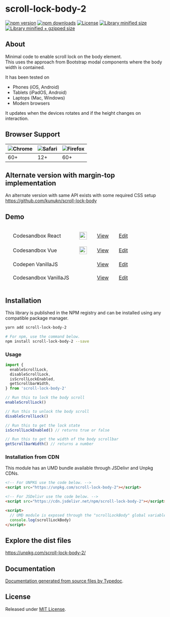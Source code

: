 # scroll-lock-body-2

[![npm version](https://img.shields.io/npm/v/scroll-lock-body-2.svg?style=flat-square)](https://www.npmjs.com/package/scroll-lock-body-2)
[![npm downloads](https://img.shields.io/npm/dm/scroll-lock-body-2.svg?style=flat-square)](https://www.npmjs.com/package/scroll-lock-body-2)
[![License](https://badgen.net/github/license/kunukn/scroll-lock-body-2)](./LICENSE)
[![Library minified size](https://badgen.net/bundlephobia/min/scroll-lock-body-2)](https://bundlephobia.com/result?p=scroll-lock-body-2)
[![Library minified + gzipped size](https://badgen.net/bundlephobia/minzip/scroll-lock-body-2)](https://bundlephobia.com/result?p=scroll-lock-body-2)

## About

Minimal code to enable scroll lock on the body element.<br>
This uses the approach from Bootstrap modal components where the body width is contained.

It has been tested on

- Phones (iOS, Android)
- Tablets (iPadOS, Android)
- Laptops (Mac, Windows)
- Modern browsers

It updates when the devices rotates and if the height changes on interaction.

## Browser Support

| ![Chrome](https://cdnjs.cloudflare.com/ajax/libs/browser-logos/70.0.0/chrome/chrome_48x48.png) | ![Safari](https://cdnjs.cloudflare.com/ajax/libs/browser-logos/70.0.0/safari-ios/safari-ios_48x48.png) | ![Firefox](https://cdnjs.cloudflare.com/ajax/libs/browser-logos/70.0.0/firefox/firefox_48x48.png) |
| ---------------------------------------------------------------------------------------------- | ------------------------------------------------------------------------------------------------------ | ------------------------------------------------------------------------------------------------- |
| 60+                                                                                            | 12+                                                                                                    | 60+                                                                                               |

## Alternate version with margin-top implementation

An alternate version with same API exists with some required CSS setup<br>
https://github.com/kunukn/scroll-lock-body

## Demo

<table style="border-spacing: 16px;border-collapse: separate;">

<tr>
<td>Codesandbox React</td>
<td><img width="24" height="24" src="https://unpkg.com/position-indicator@0.0.10/ui-library-logo/React-logo.svg"/></td>
<td><a href="https://rjr9o.csb.app" target="_blank" rel="noopener noreferrer">View</a></td>
<td><a href="https://codesandbox.io/s/react-scroll-lock-body-2-demo-rjr9o" target="_blank" rel="noopener noreferrer">Edit</a></td>
</tr>

<tr>
<td>Codesandbox Vue</td>
<td><img width="24" height="24" src="https://unpkg.com/position-indicator@0.0.10/ui-library-logo/Vue-logo.svg"/></td>
<td><a href="https://pr4ph.csb.app" target="_blank" rel="noopener noreferrer">View</a></td>
<td><a href="https://codesandbox.io/s/vue-scroll-lock-body-2-demo-pr4ph" target="_blank" rel="noopener noreferrer">Edit</a></td>
</tr>

<tr>
<td>Codepen VanillaJS</td>
<td></td>
<td><a href="https://codepen.io/kunukn/full/mdWymRj" target="_blank" rel="noopener noreferrer">View</a></td>
<td><a href="https://codepen.io/kunukn/pen/mdWymRj" target="_blank" rel="noopener noreferrer">Edit</a></td>
</tr>

<tr>
<td>Codesandbox VanillaJS</td>
<td></td>
<td><a href="https://vd53k.csb.app/" target="_blank" rel="noopener noreferrer">View</a></td>
<td><a href="https://codesandbox.io/s/scroll-lock-body-2-demo-vd53k" target="_blank" rel="noopener noreferrer">Edit</a></td>
</tr>

</table>

## Installation

This library is published in the NPM registry and can be installed using any compatible package manager.

```sh
yarn add scroll-lock-body-2

# For npm, use the command below.
npm install scroll-lock-body-2 --save
```

### Usage

```js
import {
  enableScrollLock,
  disableScrollLock,
  isScrollLockEnabled,
  getScrollbarWidth,
} from 'scroll-lock-body-2'

// Run this to lock the body scroll
enableScrollLock()

// Run this to unlock the body scroll
disableScrollLock()

// Run this to get the lock state
isScrollLockEnabled() // returns true or false

// Run this to get the width of the body scrollbar
getScrollbarWidth() // returns a number
```

### Installation from CDN

This module has an UMD bundle available through JSDelivr and Unpkg CDNs.

```html
<!-- For UNPKG use the code below. -->
<script src="https://unpkg.com/scroll-lock-body-2"></script>

<!-- For JSDelivr use the code below. -->
<script src="https://cdn.jsdelivr.net/npm/scroll-lock-body-2"></script>

<script>
  // UMD module is exposed through the "scrollLockBody" global variable.
  console.log(scrollLockBody)
</script>
```

## Explore the dist files

https://unpkg.com/scroll-lock-body-2/

## Documentation

[Documentation generated from source files by Typedoc](./docs/README.md).

## License

Released under [MIT License](./LICENSE).
